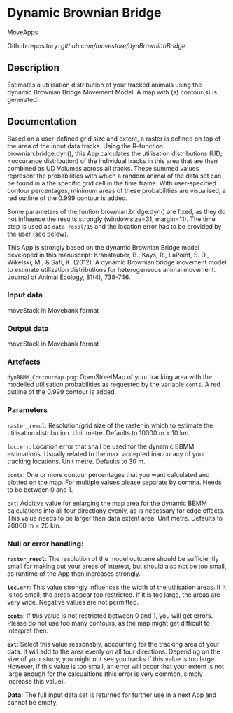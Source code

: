# Dynamic Brownian Bridge
MoveApps

Github repository: *github.com/movestore/dynBrownianBridge*

## Description
Estimates a utilisation distribution of your tracked animals using the dynamic Brownian Bridge Movement Model. A map with (a) contour(s) is generated.

## Documentation
Based on a user-defined grid size and extent, a raster is defined on top of the area of the input data tracks. Using the R-function brownian.bridge.dyn(), this App calculates the utilisation distributions (UD; =occurance distribution) of the individual tracks in this area that are then combined as UD Volumes across all tracks. These summed values represent the probabilities with which a random animal of the data set can be found in a the specific grid cell in the time frame. With user-specified contour percentages, minimum areas of these probabilities are visualised, a red outline of the 0.999 contour is added.

Some parameters of the funtion brownian.bridge.dyn() are fixed, as they do not influence the results strongly (window.size=31, margin=11). The time step is used as `data_resol/15` and the location error has to be provided by the user (see below).

This App is strongly based on the dynamic Brownian Bridge model developed in this manuscript: Kranstauber, B., Kays, R., LaPoint, S. D., Wikelski, M., & Safi, K. (2012). A dynamic Brownian bridge movement model to estimate utilization distributions for heterogeneous animal movement. Journal of Animal Ecology, 81(4), 738-746.

### Input data
moveStack in Movebank format

### Output data
moveStack in Movebank format

### Artefacts
`dynBBMM_ContourMap.png`: OpenStreetMap of your tracking area with the modelled utilisation probabilities as requested by the variable `conts`. A red outline of the 0.999 contour is added.

### Parameters 
`raster_resol`: Resolution/grid size of the raster in which to estimate the utilisation distribution. Unit metre. Defaults to 10000 m = 10 km.

`loc.err`: Location error that shall be used for the dynamic BBMM estimations. Usually related to the max. accepted inaccuracy of your tracking locations. Unit metre. Defaults to 30 m.

`conts`: One or more contour percentages that you want calculated and plotted on the map. For multiple values please separate by comma. Needs to be between 0 and 1.

`ext`: Additive value for enlarging the map area for the dynamic BBMM calculations into all four directiony evenly, as is necessary for edge effects. This value needs to be larger than data extent area. Unit metre. Defaults to 20000 m = 20 km.

### Null or error handling:
**`raster_resol`**: The resolution of the model outcome should be sufficiently small for making out your areas of interest, but should also not be too small, as runtime of the App then increases strongly.

**`loc.err`**: This value strongly influences the width of the utilisation areas. If it is too small, the areas appear too restricted. If it is too large, the areas are very wide. Negative values are not permitted.

**`conts`**: If this value is not restricted between 0 and 1, you will get errors. Please do not use too many contours, as the map might get difficult to interpret then.

**`ext`**: Select this value reasonably, accounting for the tracking area of your data. It will add to the area evenly on all four directions. Depending on the size of your study, you might not see you tracks if this value is too large. However, if this value is too small, an error will occur that your extent is not large enough for the calcualtions (this error is very common, simply increase this value).

**Data:** The full input data set is returned for further use in a next App and cannot be empty.

